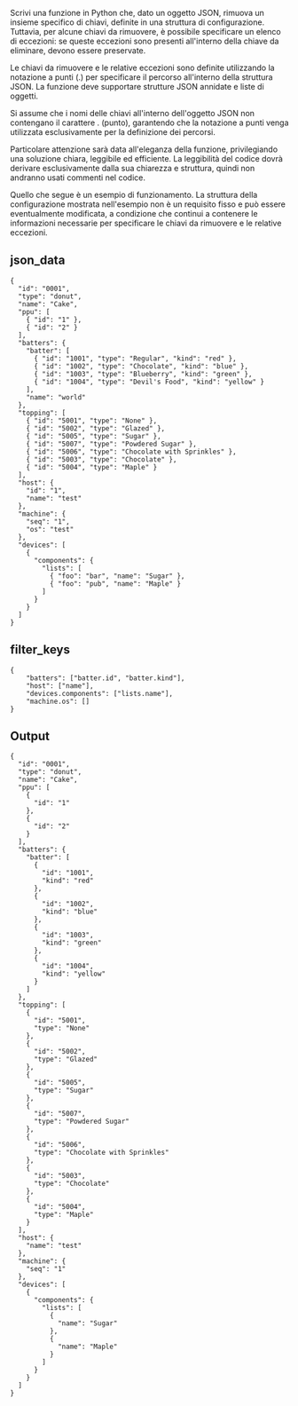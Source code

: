 Scrivi una funzione in Python che, dato un oggetto JSON, rimuova un insieme specifico di chiavi, definite in una struttura di configurazione. Tuttavia, per alcune chiavi da rimuovere, è possibile specificare un elenco di eccezioni: se queste eccezioni sono presenti all'interno della chiave da eliminare, devono essere preservate.

Le chiavi da rimuovere e le relative eccezioni sono definite utilizzando la notazione a punti (.) per specificare il percorso all'interno della struttura JSON. La funzione deve supportare strutture JSON annidate e liste di oggetti.

Si assume che i nomi delle chiavi all'interno dell'oggetto JSON non contengano il carattere . (punto), garantendo che la notazione a punti venga utilizzata esclusivamente per la definizione dei percorsi.

Particolare attenzione sarà data all'eleganza della funzione, privilegiando una soluzione chiara, leggibile ed efficiente.
La leggibilità del codice dovrà derivare esclusivamente dalla sua chiarezza e struttura, quindi non andranno usati commenti nel codice.

Quello che segue è un esempio di funzionamento. La struttura della configurazione mostrata nell'esempio non è un requisito fisso e può essere eventualmente modificata, a condizione che continui a contenere le informazioni necessarie per specificare le chiavi da rimuovere e le relative eccezioni.

## json_data
```
{
  "id": "0001",
  "type": "donut",
  "name": "Cake",
  "ppu": [
    { "id": "1" },
    { "id": "2" }
  ],
  "batters": {
    "batter": [
      { "id": "1001", "type": "Regular", "kind": "red" },
      { "id": "1002", "type": "Chocolate", "kind": "blue" },
      { "id": "1003", "type": "Blueberry", "kind": "green" },
      { "id": "1004", "type": "Devil's Food", "kind": "yellow" }
    ],
    "name": "world"
  },
  "topping": [
    { "id": "5001", "type": "None" },
    { "id": "5002", "type": "Glazed" },
    { "id": "5005", "type": "Sugar" },
    { "id": "5007", "type": "Powdered Sugar" },
    { "id": "5006", "type": "Chocolate with Sprinkles" },
    { "id": "5003", "type": "Chocolate" },
    { "id": "5004", "type": "Maple" }
  ],
  "host": {
    "id": "1",
    "name": "test"
  },
  "machine": {
    "seq": "1",
    "os": "test"
  },
  "devices": [
    {
      "components": {
        "lists": [
          { "foo": "bar", "name": "Sugar" },
          { "foo": "pub", "name": "Maple" }        
        ]
      }
    }
  ]
}
```

## filter_keys
```
{
    "batters": ["batter.id", "batter.kind"],
    "host": ["name"],
    "devices.components": ["lists.name"],
    "machine.os": []
}
```

## Output
```
{
  "id": "0001",
  "type": "donut",
  "name": "Cake",
  "ppu": [
    {
      "id": "1"
    },
    {
      "id": "2"
    }
  ],
  "batters": {
    "batter": [
      {
        "id": "1001",
        "kind": "red"
      },
      {
        "id": "1002",
        "kind": "blue"
      },
      {
        "id": "1003",
        "kind": "green"
      },
      {
        "id": "1004",
        "kind": "yellow"
      }
    ]
  },
  "topping": [
    {
      "id": "5001",
      "type": "None"
    },
    {
      "id": "5002",
      "type": "Glazed"
    },
    {
      "id": "5005",
      "type": "Sugar"
    },
    {
      "id": "5007",
      "type": "Powdered Sugar"
    },
    {
      "id": "5006",
      "type": "Chocolate with Sprinkles"
    },
    {
      "id": "5003",
      "type": "Chocolate"
    },
    {
      "id": "5004",
      "type": "Maple"
    }
  ],
  "host": {
    "name": "test"
  },
  "machine": {
    "seq": "1"
  },
  "devices": [
    {
      "components": {
        "lists": [
          {
            "name": "Sugar"
          },
          {
            "name": "Maple"
          }
        ]
      }
    }
  ]
}
```